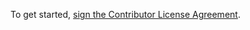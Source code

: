 To get started, <a href="https://www.clahub.com/agreements/projectdanube/xdi-js">sign the Contributor License Agreement</a>. 
